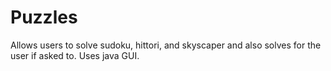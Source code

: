 # Puzzles
Allows users to solve sudoku, hittori, and skyscaper and also solves for the user if asked to. Uses java GUI.
